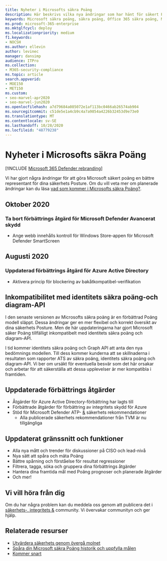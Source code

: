```yaml
---
title: Nyheter i Microsofts säkra Poäng
description: Här beskrivs vilka nya ändringar som har hänt för säkert Poäng i Microsoft 365 säkerhets Center.
keywords: Microsoft säkra poäng, säkra poäng, Office 365 säkra poäng, Microsoft-säkerhet, Microsoft 365 säkerhets Center
ms.prod: microsoft-365-enterprise
ms.mktglfcycl: deploy
ms.localizationpriority: medium
f1.keywords:
- NOCSH
ms.author: ellevin
author: levinec
manager: dansimp
audience: ITPro
ms.collection:
- M365-security-compliance
ms.topic: article
search.appverid:
- MOE150
- MET150
ms.custom:
- seo-marvel-apr2020
- seo-marvel-jun2020
ms.openlocfilehash: a7d79684a085072e1af113bc0466ab26574ab904
ms.sourcegitcommit: c51de5e1a4cb9c4a7a9854a4226b32453d9e73e0
ms.translationtype: MT
ms.contentlocale: sv-SE
ms.lasthandoff: 10/28/2020
ms.locfileid: "48779238"
---
```

# <a name="whats-new-in-microsoft-secure-score"></a>Nyheter i Microsofts säkra Poäng

[!INCLUDE [Microsoft 365 Defender rebranding](../includes/microsoft-defender.md)]

Vi har gjort några ändringar för att göra Microsoft säkert poäng en bättre representant för dina säkerhets Posture. Om du vill veta mer om planerade ändringar kan du läsa [vad som kommer i Microsofts säkra Poäng?](microsoft-secure-score-whats-coming.md).

## <a name="october-2020"></a>Oktober 2020

### <a name="remove-improvement-action-related-to-microsoft-defender-advanced-threat-protection"></a>Ta bort förbättrings åtgärd för Microsoft Defender Avancerat skydd

- Ange webb innehålls kontroll för Windows Store-appen för Microsoft Defender SmartScreen

## <a name="august-2020"></a>Augusti 2020

### <a name="updated-improvement-action-for-azure-active-directory"></a>Uppdaterad förbättrings åtgärd för Azure Active Directory

- Aktivera princip för blockering av bakåtkompatibel-verifikation

## <a name="incompatibility-with-identity-secure-score-and-graph-api"></a>Inkompatibilitet med identitets säkra poäng-och diagram-API

I den senaste versionen av Microsofts säkra poäng är en förbättrad Poäng modell släppt. Dessa ändringar ger en mer flexibel och korrekt översikt av dina säkerhets Posture. Men de här uppdateringarna har gjort Microsoft säker Poäng tillfälligt inkompatibelt med identitets säkra poäng och diagram-API.

I tid kommer identitets säkra poäng och Graph API att anta den nya bedömnings modellen. Till dess kommer kunderna att se skillnaderna i resultaten som rapporter ATS av säkra poäng, identitets säkra poäng och diagram-API. Vi ber om ursäkt för eventuella besvär som det här orsakar och arbetar för att säkerställa att dessa upplevelser är mer kompatibla i framtiden.

## <a name="updated-improvement-actions"></a>Uppdaterade förbättrings åtgärder

- Åtgärder för Azure Active Directory-förbättring har lagts till
- Förbättrade åtgärder för förbättring av integritets skydd för Azure
- Stöd för Microsoft Defender ATP- [&](https://docs.microsoft.com/windows/security/threat-protection/microsoft-defender-atp/next-gen-threat-and-vuln-mgt) säkerhets rekommendationer
    - Alla publicerade säkerhets rekommendationer från TVM är nu tillgängliga

## <a name="updated-interface-and-functionality"></a>Uppdaterat gränssnitt och funktioner

* Alla nya mått och trender för diskussioner på CISO och lead-nivå
* Nya sätt att spåra och mäta Poäng
* Bättre spårning och förståelse för resultat regressioner
* Filtrera, tagga, söka och gruppera dina förbättrings åtgärder
* Hantera dina framtida mål med Poäng prognoser och planerade åtgärder
* Och mer!

## <a name="we-want-to-hear-from-you"></a>Vi vill höra från dig

Om du har några problem kan du meddela oss genom att publicera det i [säkerhets-, integritets &](https://techcommunity.microsoft.com/t5/Security-Privacy-Compliance/bd-p/security_privacy) community. Vi övervakar communityn och ger hjälp.

## <a name="related-resources"></a>Relaterade resurser

- [Utvärdera säkerhets genom övergå molnet](microsoft-secure-score-improvement-actions.md)
- [Spåra din Microsoft säkra Poäng historik och uppfylla målen](microsoft-secure-score-history-metrics-trends.md)
- [Kommer snart](microsoft-secure-score-whats-coming.md)
